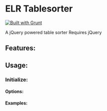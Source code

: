 # ELR Tablesorter

[![Built with Grunt](https://cdn.gruntjs.com/builtwith.png)](http://gruntjs.com/)

A jQuery powered table sorter
Requires jQuery

## Features:

## Usage:

### Initialize:

#### Options:

#### Examples: